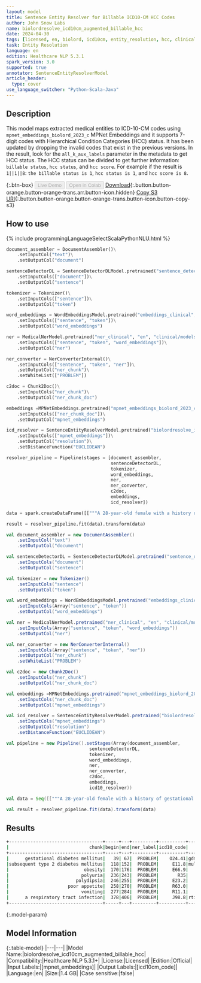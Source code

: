```yaml
---
layout: model
title: Sentence Entity Resolver for Billable ICD10-CM HCC Codes
author: John Snow Labs
name: biolordresolve_icd10cm_augmented_billable_hcc
date: 2024-04-30
tags: [licensed, en, biolord, icd10cm, entity_resolution, hcc, clinical]
task: Entity Resolution
language: en
edition: Healthcare NLP 5.3.1
spark_version: 3.0
supported: true
annotator: SentenceEntityResolverModel
article_header:
  type: cover
use_language_switcher: "Python-Scala-Java"
---
```


## Description

This model maps extracted medical entities to ICD-10-CM codes using `mpnet_embeddings_biolord_2023_c`
MPNet Embeddings and it supports 7-digit codes with Hierarchical Condition Categories (HCC) status.
It has been updated by dropping the invalid codes that exist in the previous versions. In the result,
look for the `all_k_aux_labels` parameter in the metadata to get HCC status. The HCC status can be divided to get further
information: `billable status`, `hcc status`, and `hcc score`.
For example if the result is `1||1||8`: `the billable status is 1`, `hcc status is 1`, and `hcc score is 8`.

{:.btn-box}
<button class="button button-orange" disabled>Live Demo</button>
<button class="button button-orange" disabled>Open in Colab</button>
[Download](https://s3.amazonaws.com/auxdata.johnsnowlabs.com/clinical/models/biolordresolve_icd10cm_augmented_billable_hcc_en_5.3.1_3.0_1714505089381.zip){:.button.button-orange.button-orange-trans.arr.button-icon.hidden}
[Copy S3 URI](s3://auxdata.johnsnowlabs.com/clinical/models/biolordresolve_icd10cm_augmented_billable_hcc_en_5.3.1_3.0_1714505089381.zip){:.button.button-orange.button-orange-trans.button-icon.button-copy-s3}

## How to use



<div class="tabs-box" markdown="1">
{% include programmingLanguageSelectScalaPythonNLU.html %}
  
```python
document_assembler = DocumentAssembler()\
    .setInputCol("text")\
    .setOutputCol("document")

sentenceDetectorDL = SentenceDetectorDLModel.pretrained("sentence_detector_dl_healthcare", "en", "clinical/models")\
    .setInputCols(["document"])\
    .setOutputCol("sentence")

tokenizer = Tokenizer()\
    .setInputCols(["sentence"])\
    .setOutputCol("token")

word_embeddings = WordEmbeddingsModel.pretrained("embeddings_clinical", "en", "clinical/models")\
    .setInputCols(["sentence", "token"])\
    .setOutputCol("word_embeddings")

ner = MedicalNerModel.pretrained("ner_clinical", "en", "clinical/models")\
    .setInputCols(["sentence", "token", "word_embeddings"])\
    .setOutputCol("ner")

ner_converter = NerConverterInternal()\
    .setInputCols(["sentence", "token", "ner"])\
    .setOutputCol("ner_chunk")\
    .setWhiteList(["PROBLEM"])

c2doc = Chunk2Doc()\
    .setInputCols("ner_chunk")\
    .setOutputCol("ner_chunk_doc")

embeddings =MPNetEmbeddings.pretrained("mpnet_embeddings_biolord_2023_c","en")\
    .setInputCols(["ner_chunk_doc"])\
    .setOutputCol("mpnet_embeddings")

icd_resolver = SentenceEntityResolverModel.pretrained("biolordresolve_icd10cm_augmented_billable_hcc", "en", "clinical/models")\
    .setInputCols(["mpnet_embeddings"])\
    .setOutputCol("resolution")\
    .setDistanceFunction("EUCLIDEAN")

resolver_pipeline = Pipeline(stages = [document_assembler,
                                       sentenceDetectorDL,
                                       tokenizer,
                                       word_embeddings,
                                       ner,
                                       ner_converter,
                                       c2doc,
                                       embeddings,
                                       icd_resolver])

data = spark.createDataFrame([["""A 28-year-old female with a history of gestational diabetes mellitus diagnosed eight years prior to presentation, and subsequent type 2 diabetes mellitus associated with obesity (BMI of 33.5 kg/m2), presented with a one-week history of polyuria, polydipsia, poor appetite, and vomiting. Two weeks prior to presentation, she was treated with a five-day course of amoxicillin for a respiratory tract infection."""]]).toDF("text")

result = resolver_pipeline.fit(data).transform(data)
```
```scala
val document_assembler = new DocumentAssembler()
    .setInputCol("text")
    .setOutputCol("document")

val sentenceDetectorDL = SentenceDetectorDLModel.pretrained("sentence_detector_dl_healthcare", "en", "clinical/models")
    .setInputCols("document")
    .setOutputCol("sentence")

val tokenizer = new Tokenizer()
    .setInputCols("sentence")
    .setOutputCol("token")

val word_embeddings = WordEmbeddingsModel.pretrained("embeddings_clinical", "en", "clinical/models")
    .setInputCols(Array("sentence", "token"))
    .setOutputCol("word_embeddings")

val ner = MedicalNerModel.pretrained("ner_clinical", "en", "clinical/models")
    .setInputCols(Array("sentence", "token", "word_embeddings"))
    .setOutputCol("ner")

val ner_converter = new NerConverterInternal()
    .setInputCols(Array("sentence", "token", "ner"))
    .setOutputCol("ner_chunk")
    .setWhiteList("PROBLEM")

val c2doc = new Chunk2Doc()
    .setInputCols("ner_chunk")
    .setOutputCol("ner_chunk_doc")

val embeddings =MPNetEmbeddings.pretrained("mpnet_embeddings_biolord_2023_c","en")
    .setInputCols("ner_chunk_doc")
    .setOutputCol("mpnet_embeddings")

val icd_resolver = SentenceEntityResolverModel.pretrained("biolordresolve_icd10cm_augmented_billable_hcc", "en", "clinical/models")
    .setInputCols("mpnet_embeddings")
    .setOutputCol("resolution")
    .setDistanceFunction("EUCLIDEAN")

val pipeline = new Pipeline().setStages(Array(document_assembler,
                               sentenceDetectorDL,
                               tokenizer,
                               word_embeddings,
                               ner,
                               ner_converter,
                               c2doc,
                               embeddings,
                               icd10_resolver))

val data = Seq([["""A 28-year-old female with a history of gestational diabetes mellitus diagnosed eight years prior to presentation, and subsequent type 2 diabetes mellitus associated with obesity (BMI of 33.5 kg/m2), presented with a one-week history of polyuria, polydipsia, poor appetite, and vomiting. Two weeks prior to presentation, she was treated with a five-day course of amoxicillin for a respiratory tract infection."""]]).toDF("text")

val result = resolver_pipeline.fit(data).transform(data)
```
</div>

## Results

```bash
+-----------------------------------+-----+---+---------+----------+------------------------------------------------------------+------------------------------------------------------------+------------------------------------------------------------+------------------------------------------------------------+
|                              chunk|begin|end|ner_label|icd10_code|                                                 description|                                                 resolutions|                                                   all_codes|                                                    hcc_list|
+-----------------------------------+-----+---+---------+----------+------------------------------------------------------------+------------------------------------------------------------+------------------------------------------------------------+------------------------------------------------------------+
|      gestational diabetes mellitus|   39| 67|  PROBLEM|    O24.41|gdm - gestational diabetes mellitus [gestational diabetes...|gdm - gestational diabetes mellitus [gestational diabetes...|O24.41:::O24.419:::O24.91:::O24.919:::O24.42:::O24.0:::O2...|0||0||0:::1||0||0:::0||0||0:::1||0||0:::0||0||0:::0||0||0...|
|subsequent type 2 diabetes mellitus|  118|152|  PROBLEM|     E11.8|multiple complications due to type 2 diabetes mellitus [t...|multiple complications due to type 2 diabetes mellitus [t...|E11.8:::E11.6:::E11.9:::E11.2:::E11.22:::E11.65:::E11.69:...|1||1||18:::0||0||0:::1||1||19:::0||0||0:::1||1||18:::1||1...|
|                            obesity|  170|176|  PROBLEM|     E66.9|                              obesity [obesity, unspecified]|obesity [obesity, unspecified]:::overweight and obesity [...|E66.9:::E66:::E66.8:::E66.01:::Z68.41:::Q13.0:::P90:::E66...|1||0||0:::0||0||0:::1||0||0:::1||1||22:::1||1||22:::1||0|...|
|                           polyuria|  236|243|  PROBLEM|       R35|                                         polyuria [polyuria]|polyuria [polyuria]:::other polyuria [other polyuria]:::m...|R35:::R35.8:::R35.0:::R35.81:::N40.1:::O26.8:::E74.8:::R8...|0||0||0:::0||0||0:::1||0||0:::1||0||0:::1||0||0:::0||0||0...|
|                         polydipsia|  246|255|  PROBLEM|     E23.2|                     primary polydipsia [diabetes insipidus]|primary polydipsia [diabetes insipidus]:::excessive thirs...|E23.2:::R63.1:::F63.89:::Z13.8:::E87.0:::F63.9:::F10.99::...|1||1||23:::1||0||0:::1||0||0:::0||0||0:::1||0||0:::1||0||...|
|                      poor appetite|  258|270|  PROBLEM|     R63.0|                                    poor appetite [anorexia]|poor appetite [anorexia]:::non-organic loss of appetite [...|R63.0:::F50.8:::Z73.89:::P92.9:::R63.8:::R46.89:::Z59.4::...|1||0||0:::0||0||0:::1||0||0:::1||0||0:::1||0||0:::1||0||0...|
|                           vomiting|  277|284|  PROBLEM|     R11.1|                                         vomiting [vomiting]|vomiting [vomiting]:::vomiting symptoms [vomiting, unspec...|R11.1:::R11.10:::R11:::R11.2:::R11.11:::K91.0:::K92.0:::R...|0||0||0:::1||0||0:::0||0||0:::1||0||0:::1||0||0:::1||0||0...|
|      a respiratory tract infection|  378|406|  PROBLEM|     J98.8|rti - respiratory tract infection [other specified respir...|rti - respiratory tract infection [other specified respir...|J98.8:::B58.3:::B39.4:::J06.9:::Z59.3:::B20:::J22:::J98.5...|1||0||0:::1||1||6:::1||0||0:::1||0||0:::1||0||0:::1||1||1...|
+-----------------------------------+-----+---+---------+----------+------------------------------------------------------------+------------------------------------------------------------+------------------------------------------------------------+------------------------------------------------------------+
```

{:.model-param}
## Model Information

{:.table-model}
|---|---|
|Model Name:|biolordresolve_icd10cm_augmented_billable_hcc|
|Compatibility:|Healthcare NLP 5.3.1+|
|License:|Licensed|
|Edition:|Official|
|Input Labels:|[mpnet_embeddings]|
|Output Labels:|[icd10cm_code]|
|Language:|en|
|Size:|1.4 GB|
|Case sensitive:|false|
